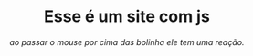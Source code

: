 <h1 align="center">Esse é um site com js</h1>
<h6 align="center">ao passar o mouse por cima das bolinha ele tem uma reação.</h6>

<p align="center"><img src="./img/sim.gif" alt=""></p>